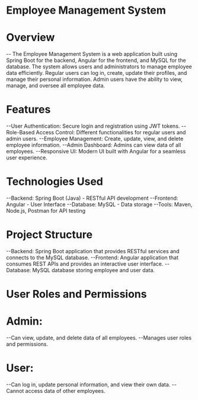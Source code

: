 # Employee Management System 
# Overview
-- The Employee Management System is a web application built using Spring Boot for the backend, Angular for the frontend, and MySQL for the database. The system allows users and administrators to manage employee data efficiently. Regular users can log in, create, update their profiles, and manage their personal information. Admin users have the ability to view, manage, and oversee all employee data.

# Features
--User Authentication: Secure login and registration using JWT tokens.
--Role-Based Access Control: Different functionalities for regular users and admin users.
--Employee Management: Create, update, view, and delete employee information.
--Admin Dashboard: Admins can view data of all employees.
--Responsive UI: Modern UI built with Angular for a seamless user experience.
# Technologies Used
--Backend: Spring Boot (Java) - RESTful API development
--Frontend: Angular - User Interface
--Database: MySQL - Data storage
--Tools: Maven, Node.js, Postman for API testing
# Project Structure
--Backend: Spring Boot application that provides RESTful services and connects to the MySQL database.
--Frontend: Angular application that consumes REST APIs and provides an interactive user interface.
--Database: MySQL database storing employee and user data.
# User Roles and Permissions
# Admin:
--Can view, update, and delete data of all employees.
--Manages user roles and permissions.
# User:
--Can log in, update personal information, and view their own data.
--Cannot access data of other employees.
